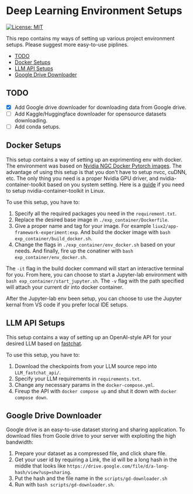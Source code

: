 # Deep Learning Environment Setups

[![License: MIT](https://img.shields.io/badge/License-MIT-yellow.svg)](https://opensource.org/licenses/MIT)

This repo contains my ways of setting up various project environment setups.
Please suggest more easy-to-use piplines.

- [TODO](#todo)
- [Docker Setups](#docker-setups)
- [LLM API Setups](#llm-api-setups)
- [Google Drive Downloader](#google-drive-downloader)

## TODO

- [x] Add Google drive downloader for downloading data from Google drive.
- [ ] Add Kaggle/Huggingface downloader for opensource datasets downloading.
- [ ] Add conda setups.

## Docker Setups

This setup contains a way of setting up an exprimenting env with docker. The
environment was based on [Nvidia NGC Docker Pytorch images](https://catalog.ngc.nvidia.com/orgs/nvidia/containers/pytorch).
The advantage of using this setup is that you don't have to setup nvcc, cuDNN,
etc. The only thing you need is a proper Nvidia GPU driver, and nvidia-container-toolkit
based on you system setting. Here is a [guide](https://docs.nvidia.com/datacenter/cloud-native/container-toolkit/latest/install-guide.html)
if you need to setup nvidia-container-toolkit in Linux.

To use this setup, you have to:
1. Specify all the required packages you need in the `requirement.txt`.
2. Replace the desired base image in `./exp_container/Dockerfile`.
3. Give a proper name and tag for your image. For example `liux2/app-framework-experiment:exp`.
And build the docker image with `bash exp_container/build_docker.sh`.
4. Change the flags in `./exp_container/env_docker.sh` based on your needs.
And finally, fire up the conatiner with `bash exp_container/env_docker.sh`.

The `-it` flag in the build docker command will start an interactive terminal
for you. From here, you can choose to start a Jupyter-lab environment with
`bash exp_container/start_jupyter.sh`. The `-v` flag with the path specified
will attach your current dir into docker container.

After the Jupyter-lab env been setup, you can choose to use the Jupyter kernal
from VS code if you prefer local IDE setups.

## LLM API Setups

This setup contains a way of setting up an OpenAI-style API for your desired LLM
based on [fastchat](https://github.com/lm-sys/FastChat).

To use this setup, you have to:
1. Download the checkpoints from your LLM source repo into `LLM_fastchat_api/`.
2. Specify your LLM requirements in `requirements.txt`.
3. Change any necessary params in the `docker-compose.yml`.
4. Fireup the API with `docker compose up` and shut it down with `docker compose down`.

## Google Drive Downloader

Google drive is an easy-to-use dataset storing and sharing application. To download files
from Goole drive to your server with exploiting the high bandwidth:

1. Prepare your dataset as a compressed file, and click share file.
2. Get your user id by requiring a Link, the id will be a long hash in the middle
that looks like `https://drive.google.com/file/d/a-long-hash/view?usp=sharing`.
3. Put the hash and the file name in the `scripts/gd-downloader.sh`
4. Run with `bash scripts/gd-downloader.sh`.